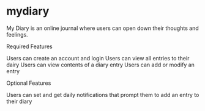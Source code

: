 # mydiary

My Diary is an online journal where users can open down their thoughts and feelings.

Required Features

Users can create an account and login
Users can view all entries to their dairy
Users can view contents of a diary entry
Users can add or modify an entry

Optional Features

Users can set and get daily notifications that prompt them to add an entry to their diary

